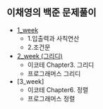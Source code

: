 ## 이채영의 백준 문제풀이

- [1_week](https://github.com/offgroup1/Coding_Test/tree/main/ICY/1_week)
  - 1.입출력과 사칙연산
  - 2.조건문
- [2_week (그리디)](https://github.com/offgroup1/Coding_Test/tree/main/ICY/2_week)
  - 이코테 Chapter3. 그리디
  - 프로그래머스 그리디
- [3_week]
  - 이코테 Chapter6. 정렬
  - 프로그래머스 정렬